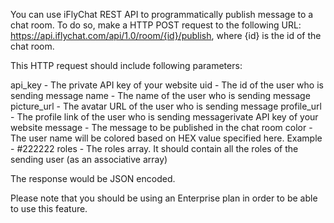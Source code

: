 You can use iFlyChat REST API to programmatically publish message to a chat room. To do so, make a HTTP POST request to the following URL: https://api.iflychat.com/api/1.0/room/{id}/publish, where {id} is the id of the chat room.

 

This HTTP request should include following parameters:

 

api_key - The private API key of your website 
uid - The id of the user who is sending message 
name - The name of the user who is sending message 
picture_url - The avatar URL of the user who is sending message 
profile_url - The profile link of the user who is sending messagerivate API key of your website 
message - The message to be published in the chat room 
color - The user name will be colored based on HEX value specified here. Example - #222222 
roles - The roles array. It should contain all the roles of the sending user (as an associative array) 
 

The response would be JSON encoded.

Please note that you should be using an Enterprise plan in order to be able to use this feature.
